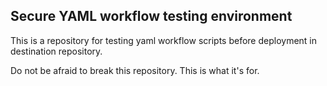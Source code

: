 ## Secure YAML workflow testing environment
This is a repository for testing yaml workflow scripts before deployment in destination repository.<br>

Do not be afraid to break this repository. This is what it's for.<br>
